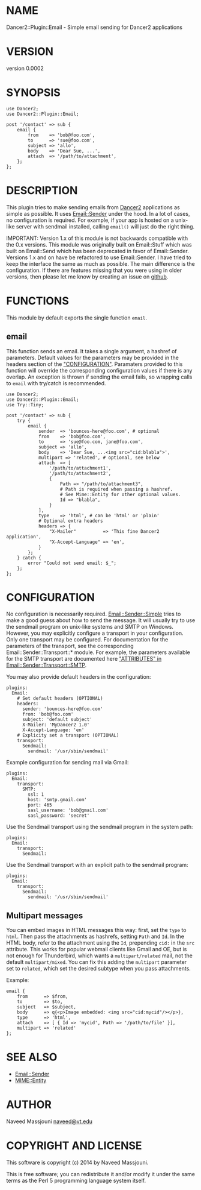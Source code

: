 # NAME

Dancer2::Plugin::Email - Simple email sending for Dancer2 applications

# VERSION

version 0.0002

# SYNOPSIS

    use Dancer2;
    use Dancer2::Plugin::Email;
    
    post '/contact' => sub {
        email {
            from    => 'bob@foo.com',
            to      => 'sue@foo.com',
            subject => 'allo',
            body    => 'Dear Sue, ...',
            attach  => '/path/to/attachment',
        };
    };

# DESCRIPTION

This plugin tries to make sending emails from [Dancer2](https://metacpan.org/pod/Dancer2) applications as simple
as possible.
It uses [Email::Sender](https://metacpan.org/pod/Email::Sender) under the hood.
In a lot of cases, no configuration is required.
For example, if your app is hosted on a unix-like server with sendmail
installed, calling `email()` will just do the right thing.

IMPORTANT: Version 1.x of this module is not backwards compatible with the
0.x versions.
This module was originally built on Email::Stuff which was built on
Email::Send which has been deprecated in favor of Email::Sender.
Versions 1.x and on have be refactored to use Email::Sender.
I have tried to keep the interface the same as much as possible.
The main difference is the configuration.
If there are features missing that you were using in older versions,
then please let me know by creating an issue on 
[github](https://github.com/ironcamel/Dancer2-Plugin-Email).

# FUNCTIONS

This module by default exports the single function `email`.

## email

This function sends an email.
It takes a single argument, a hashref of parameters.
Default values for the parameters may be provided in the headers section of
the ["CONFIGURATION"](#configuration).
Paramaters provided to this function will override the corresponding
configuration values if there is any overlap.
An exception is thrown if sending the email fails,
so wrapping calls to `email` with try/catch is recommended.

    use Dancer2;
    use Dancer2::Plugin::Email;
    use Try::Tiny;

    post '/contact' => sub {
        try {
            email {
                sender  => 'bounces-here@foo.com', # optional
                from    => 'bob@foo.com',
                to      => 'sue@foo.com, jane@foo.com',
                subject => 'allo',
                body    => 'Dear Sue, ...<img src="cid:blabla">',
                multipart => 'related', # optional, see below
                attach  => [
                    '/path/to/attachment1',
                    '/path/to/attachment2',
                    {
                        Path => "/path/to/attachment3",
                        # Path is required when passing a hashref.
                        # See Mime::Entity for other optional values.
                        Id => "blabla",
                    }
                ],
                type    => 'html', # can be 'html' or 'plain'
                # Optional extra headers
                headers => {
                    "X-Mailer"          => 'This fine Dancer2 application',
                    "X-Accept-Language" => 'en',
                }
            };
        } catch {
            error "Could not send email: $_";
        };
    };

# CONFIGURATION

No configuration is necessarily required.
[Email::Sender::Simple](https://metacpan.org/pod/Email::Sender::Simple) tries to make a good guess about how to send the
message.
It will usually try to use the sendmail program on unix-like systems
and SMTP on Windows.
However, you may explicitly configure a transport in your configuration.
Only one transport may be configured.
For documentation for the parameters of the transport, see the corresponding
Email::Sender::Transport::\* module.
For example, the parameters available for the SMTP transport are documented
here ["ATTRIBUTES" in Email::Sender::Transport::SMTP](https://metacpan.org/pod/Email::Sender::Transport::SMTP#ATTRIBUTES).

You may also provide default headers in the configuration:

    plugins:
      Email:
        # Set default headers (OPTIONAL)
        headers:
          sender: 'bounces-here@foo.com'
          from: 'bob@foo.com'
          subject: 'default subject'
          X-Mailer: 'MyDancer2 1.0'
          X-Accept-Language: 'en'
        # Explicity set a transport (OPTIONAL)
        transport:
          Sendmail:
            sendmail: '/usr/sbin/sendmail'

Example configuration for sending mail via Gmail:

    plugins:
      Email:
        transport:
          SMTP:
            ssl: 1
            host: 'smtp.gmail.com'
            port: 465
            sasl_username: 'bob@gmail.com'
            sasl_password: 'secret'

Use the Sendmail transport using the sendmail program in the system path:

    plugins:
      Email:
        transport:
          Sendmail:

Use the Sendmail transport with an explicit path to the sendmail program:

    plugins:
      Email:
        transport:
          Sendmail:
            sendmail: '/usr/sbin/sendmail'

## Multipart messages

You can embed images in HTML messages this way: first, set the `type`
to `html`. Then pass the attachments as hashrefs, setting `Path` and
`Id`. In the HTML body, refer to the attachment using the `Id`,
prepending `cid:` in the `src` attribute. This works for popular
webmail clients like Gmail and OE, but is not enough for Thunderbird,
which wants a `multipart/related` mail, not the default
`multipart/mixed`. You can fix this adding the `multipart` parameter
set to `related`, which set the desired subtype when you pass
attachments.

Example:

    email {
        from      => $from,
        to        => $to,
        subject   => $subject,
        body      => q{<p>Image embedded: <img src="cid:mycid"/></p>},
        type      => 'html',
        attach    => [ { Id => 'mycid', Path => '/path/to/file' }],
        multipart => 'related'
    };

# SEE ALSO

- [Email::Sender](https://metacpan.org/pod/Email::Sender)
- [MIME::Entity](https://metacpan.org/pod/MIME::Entity)

# AUTHOR

Naveed Massjouni <naveed@vt.edu>

# COPYRIGHT AND LICENSE

This software is copyright (c) 2014 by Naveed Massjouni.

This is free software; you can redistribute it and/or modify it under
the same terms as the Perl 5 programming language system itself.
